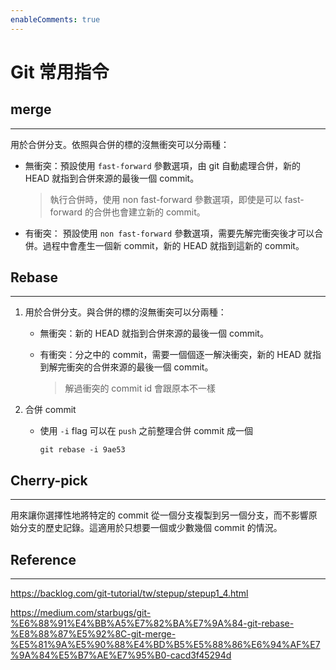 ```yaml
---
enableComments: true
---
```


# Git 常用指令

## merge

---

用於合併分支。依照與合併的標的沒無衝突可以分兩種：

- 無衝突：預設使用 `fast-forward` 參數選項，由 git 自動處理合併，新的 HEAD 就指到合併來源的最後一個 commit。

  > 執行合併時，使用 non fast-forward 參數選項，即使是可以 fast-forward 的合併也會建立新的 commit。

- 有衝突： 預設使用 `non fast-forward` 參數選項，需要先解完衝突後才可以合併。過程中會產生一個新 commit，新的 HEAD 就指到這新的 commit。

## Rebase

---

1. 用於合併分支。與合併的標的沒無衝突可以分兩種：

   - 無衝突：新的 HEAD 就指到合併來源的最後一個 commit。

   - 有衝突：分之中的 commit，需要一個個逐一解決衝突，新的 HEAD 就指到解完衝突的合併來源的最後一個 commit。

     > 解過衝突的 commit id 會跟原本不一樣

2. 合併 commit

   - 使用 `-i` flag 可以在 `push` 之前整理合併 commit 成一個

     `git rebase -i 9ae53`

## Cherry-pick

---

用來讓你選擇性地將特定的 commit 從一個分支複製到另一個分支，而不影響原始分支的歷史記錄。這適用於只想要一個或少數幾個 commit 的情況。

## Reference

---

https://backlog.com/git-tutorial/tw/stepup/stepup1_4.html

https://medium.com/starbugs/git-%E6%88%91%E4%BB%A5%E7%82%BA%E7%9A%84-git-rebase-%E8%88%87%E5%92%8C-git-merge-%E5%81%9A%E5%90%88%E4%BD%B5%E5%88%86%E6%94%AF%E7%9A%84%E5%B7%AE%E7%95%B0-cacd3f45294d
